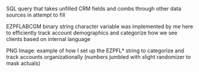 SQL query that takes unfilled CRM fields and combs through other data sources in attempt to fill

EZPFLABCGM binary string character variable was implemented by me here to efficiently track account demographics and categorize how we see clients based on internal language

PNG Image: example of how I set up the EZPFL* string to categorize and track accounts organizationally (numbers jumbled with slight randomizer to mask actuals)
